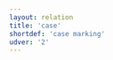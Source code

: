 ```yaml
---
layout: relation
title: 'case'
shortdef: 'case marking'
udver: '2'
---
```

<!-- Interlanguage links updated Út zář 29 20:43:11 CEST 2020 -->
